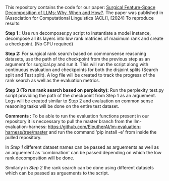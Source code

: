 This repository contains the code for our paper: [Surgical Feature-Space Decomposition of LLMs: Why, When and How?](https://www.arxiv.org/pdf/2405.13039). The paper was published in [Association for Computational Linguistics (ACL)], [2024]
To reproduce results:

**Step 1 :**
Use run decomposer.py script to instantiate a model instance, decompose all its layers into low rank matrices of maximum rank and create a checkpoint. (No GPU required)

**Step 2:**
For surgical rank search based on commonsense reasoning datasets, use the path of the checkpoint from the previous step as an argument for surgical.py and run it. This will run the script along with continuous evaluation and checkpoints for both the disjoint splits (Search split and Test split). A log file will be created to track the progress of the rank search as well as the evaluation metrics.


**Step 3 (To run rank search based on perplexity):**
Run the perplexity_test.py script providing the path of the checkpoint from Step 1 as an arguement. Logs will be created similar to Step 2 and evaluation on common sense reasoning tasks will be done on the entire test dataset.

**Comments :**
To be able to run the evaluation functions present in our repository it is neccessary to pull the master branch from the llm-evaluation-harness: https://github.com/EleutherAI/lm-evaluation-harness/tree/master and run the command 'pip install -e' from inside the pulled repository.

In *Step 1* different dataset names can be passed as arguements as well as an arguement as 'combination' can be passed depending on which the low rank decomposition will be done. 

Similarly in *Step 2* the rank search can be done using different datasets which can be passed as arguements to the script. 
